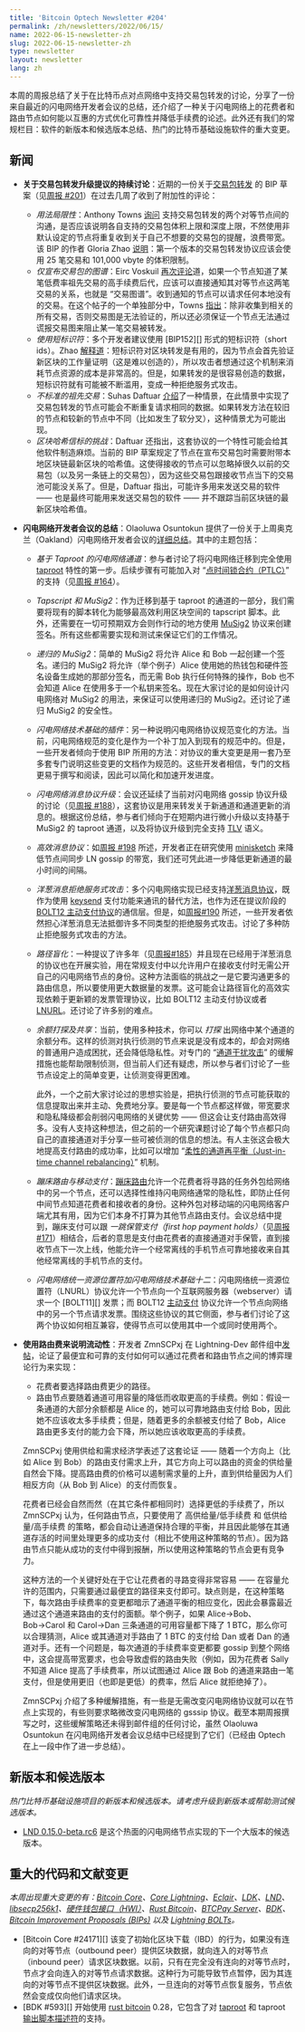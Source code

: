 ```yaml
---
title: 'Bitcoin Optech Newsletter #204'
permalink: /zh/newsletters/2022/06/15/
name: 2022-06-15-newsletter-zh
slug: 2022-06-15-newsletter-zh
type: newsletter
layout: newsletter
lang: zh
---
```


本周的周报总结了关于在比特币点对点网络中支持交易包转发的讨论，分享了一份来自最近的闪电网络开发者会议的总结，还介绍了一种关于闪电网络上的花费者和路由节点如何能以互惠的方式优化可靠性并降低手续费的论述。此外还有我们的常规栏目：软件的新版本和候选版本总结、热门的比特币基础设施软件的重大变更。

## 新闻

- **<!--continued-package-relay-bip-discussion-->关于交易包转发升级提议的持续讨论**：近期的一份关于[交易包转发][package relay] 的 BIP 草案（见[周报 #201][news201 relay]）在过去几周了收到了附加性的评论：
  
  - *<!--policy-limits-->用法局限性*：Anthony Towns [询问][towns relay] 支持交易包转发的两个对等节点间的沟通，是否应该说明各自支持的交易包体积上限和深度上限，不然使用非默认设定的节点将重复收到关于自己不想要的交易包的提醒，浪费带宽。该 BIP 的作者 Gloria Zhao [说明][zhao negotiation]：第一个版本的交易包转发协议应该会使用 25 笔交易和 101,000 vbyte 的体积限制。
  - *<!--package-graph-announcement-only-->仅宣布交易包的图谱*：Eirc Voskuil [再次评论][voskuil graph]道，如果一个节点知道了某笔低费率祖先交易的高手续费后代，应该可以直接通知其对等节点这两笔交易的关系，也就是 “交易图谱”。收到通知的节点可以请求任何本地没有的交易。在这个帖子的一个单独部分中，Towns [指出][towns graph]：除非收集到相关的所有交易，否则交易图是无法验证的，所以还必须保证一个节点无法通过谎报交易图来阻止某一笔交易被转发。
  - *<!--using-short-ids-->使用短标识符*：多个开发者建议使用 [BIP152][] 形式的短标识符（short ids）。Zhao [解释道][zhao sids]：短标识符对区块转发是有用的，因为节点会首先验证新区块的工作量证明（这是难以创造的），所以攻击者想通过这个机制来消耗节点资源的成本是非常高的。但是，如果转发的是很容易创造的数据，短标识符就有可能被不断滥用，变成一种拒绝服务式攻击。
  - *<!--nonstandard-parents-->不标准的祖先交易*：Suhas Daftuar [介绍][daftuar repeat]了一种情景，在此情景中实现了交易包转发的节点可能会不断重复请求相同的数据。如果转发方法在较旧的节点和较新的节点中不同（比如发生了软分叉），这种情景尤为可能出现。
  - *<!--challenges-of-a-block-hash-beacon-->区块哈希信标的挑战*：Daftuar 还指出，这套协议的一个特性可能会给其他软件制造麻烦。当前的 BIP 草案规定了节点在宣布交易包时需要附带本地区块链最新区块的哈希值。这使得接收的节点可以忽略掉很久以前的交易包（以及另一条链上的交易包），因为这些交易包跟接收节点当下的交易池可能没关系了。但是，Daftuar 指出，可能许多用来发送交易的软件 —— 也是最终可能用来发送交易包的软件 —— 并不跟踪当前区块链的最新区块哈希值。
  
- **<!--summary-of-ln-developer-meeting-->闪电网络开发者会议的总结**：Olaoluwa Osuntokun 提供了一份关于上周奥克兰（Oakland）闪电网络开发者会议的[详细总结][osuntokun summary]。其中的主题包括：
  
  - *<!--taprootbased-ln-channels-->基于 Taproot 的闪电网络通道*：参与者讨论了将闪电网络迁移到完全使用 [taproot][taproot's] 特性的第一步。后续步骤有可能加入对 “[点时间锁合约（PTLC）][PTLCs]” 的支持（见[周报 #164][news164 taproot ln]）。
  
  - *<!---tapscript-and-musig2-->Tapscript 和 MuSig2*：作为迁移到基于 taproot 的通道的一部分，我们需要将现有的脚本转化为能够最高效利用区块空间的 tapscript 脚本。此外，还需要在一切可预期双方会则作行动的地方使用 [MuSig2][MuSig2] 协议来创建签名。所有这些都需要实现和测试来保证它们的工作情况。
  
  - *<!--recursive-musig2-->递归的 MuSig2*：简单的 MuSig2 将允许 Alice 和 Bob 一起创建一个签名。递归的 MuSig2 将允许（举个例子）Alice 使用她的热钱包和硬件签名设备生成她的那部分签名，而无需 Bob 执行任何特殊的操作，Bob 也不会知道 Alice 在使用多于一个私钥来签名。现在大家讨论的是如何设计闪电网络对 MuSig2 的用法，来保证可以使用递归的 MuSig2。还讨论了递归 MuSig2 的安全性。
  
  - *<!--extension-bolts-->闪电网络技术基础的插件*：另一种说明闪电网络协议规范变化的方法。当前，闪电网络规范的变化是作为一个补丁加入到现有的规范中的。但是，一些开发者倾向于使用 BIP 所用的方法：对协议的重大变更是用一套乃至多套专门说明这些变更的文档作为规范的。这些开发者相信，专门的文档更易于撰写和阅读，因此可以简化和加速开发进度。
  
  - *<!--gossip-network-updates-->闪电网络消息协议升级*：会议还延续了当前对闪电网络 gossip 协议升级的讨论（见[周报 #188][news188 gossip]），这套协议是用来转发关于新通道和通道更新的消息的。根据这份总结，参与者们倾向于在短期内进行微小升级以支持基于 MuSig2 的 taproot 通道，以及将协议升级到完全支持 [TLV][news55 tlv] 语义。
  
  - *<!--minisketchbased-efficient-gossip-->高效消息协议*：如[周报 #198][news198 minisketch] 所述，开发者正在研究使用 [minisketch][minisketch] 来降低节点间同步 LN gossip 的带宽，我们还可凭此进一步降低更新通道的最小时间的间隔。
  
  - *<!--onion-message-dos-->洋葱消息拒绝服务式攻击*：多个闪电网络实现已经支持[洋葱消息协议][onion messages]，既作为使用 [keysend][keysend] 支付功能来通讯的替代方法，也作为还在提议阶段的 [BOLT12 主动支付协议][BOLT12 offers protocol]的通信层。但是，如[周报#190][news190 onion] 所述，一些开发者依然担心洋葱消息无法抵御许多不同类型的拒绝服务式攻击。讨论了多种防止拒绝服务式攻击的方法。
  
  - *<!--blinded-paths-->路径盲化*：一种提议了许多年（见[周报#185][news85 blinded]）并且现在已经用于洋葱消息的协议也在开展实验，用在常规支付中以允许用户在接收支付时无需公开自己的闪电网络节点的身份。这种方法面临的挑战之一是它要沟通更多的路由信息，所以要使用更大数据量的发票。这可能会让路径盲化的高效实现依赖于更新颖的发票管理协议，比如 BOLT12 主动支付协议或者 [LNURL][]。还讨论了许多别的难点。
  
  - *<!--probing-and-balance-sharing-->余额打探及共享*：当前，使用多种技术，你可以 *打探* 出网络中某个通道的余额分布。这样的侦测对执行侦测的节点来说是没有成本的，却会对网络的普通用户造成困扰，还会降低隐私性。对专门的 “[通道干扰攻击][channel jamming attack]” 的缓解措施也能帮助限制侦测，但当前人们还有疑虑，所以参与者们讨论了一些节点设定上的简单变更，让侦测变得更困难。
  
    此外，一个之前大家讨论过的思想实验是，把执行侦测的节点可能获取的信息提取出来并主动、免费地分享。要是每一个节点都这样做，带宽要求和隐私降级都会削弱闪电网络的关键优势 —— 但这会让支付路由高效得多。没有人支持这种想法，但之前的一个研究课题讨论了每个节点都只向自己的直接通道对手分享一些可被侦测的信息的想法。有人主张这会极大地提高支付路由的成功率，比如可以增加 “[柔性的通道再平衡（Just-in-time channel rebalancing）][Just-In-Time (JIT) channel rebalancing]” 机制。
  
  - *<!--trampoline-routing-and-mobile-payments-->蹦床路由与移动支付*：[蹦床路由][trampoline routing]允许一个花费者将寻路的任务外包给网络中的另一个节点，还可以选择性维持闪电网络通常的隐私性，即防止任何中间节点知道花费者和接收者的身份。这种外包对移动端的闪电网络客户端尤其有用，因为它们本身不打算为其他节点路由支付。会议总结中提到，蹦床支付可以跟 *一跳保管支付（first hop payment holds）*（见[周报 #171][news171 ln offline]）相结合，后者的意思是支付由花费者的直接通道对手保管，直到接收节点下一次上线，他能允许一个经常离线的手机节点可靠地接收来自其他经常离线的手机节点的支付。
  - *<!--lnurl-plus-bolt12-->闪电网络统一资源位置符加闪电网络技术基础十二*：闪电网络统一资源位置符（LNURL）协议允许一个节点向一个互联网服务器（webserver）请求一个 [BOLT11][] 发票；而 BOLT12 [主动支付][offers] 协议允许一个节点向网络中的另一个节点请求发票。围绕这些协议的其它侧面，参与者们讨论了这两个协议如何相互兼容，使得节点可以使用其中一个或同时使用两个。
  
- **<!--using-routing-fees-to-signal-liquidity-->使用路由费来说明流动性**：开发者 ZmnSCPxj 在 Lightning-Dev 邮件组中[发帖][zmnscpxj hilolohi]，论证了最便宜和可靠的支付如何可以通过花费者和路由节点之间的博弈理论行为来实现：

  - 花费者要选择路由费更少的路径。
  - 路由节点要随着通道可用容量的降低而收取更高的手续费。例如：假设一条通道的大部分余额都是 Alice 的，她可以可靠地路由支付给 Bob，因此她不应该收太多手续费；但是，随着更多的余额被支付给了 Bob，Alice 路由更多支付的能力会下降，所以她应该收取更高的手续费。

  ZmnSCPxj 使用供给和需求经济学表述了这套论证 —— 随着一个方向上（比如 Alice 到 Bob）的路由支付需求上升，其它方向上可以路由的资金的供给量自然会下降。提高路由费的价格可以遏制需求量的上升，直到供给量因为人们相反方向（从 Bob 到 Alice）的支付而恢复。

  花费者已经会自然而然（在其它条件都相同时）选择更低的手续费了，所以 ZmnSCPxj 认为，任何路由节点，只要使用了 高供给量/低手续费 和 低供给量/高手续费 的策略，都会自动让通道保持合理的平衡，并且因此能够在其通道存活的时间里处理更多的成功支付（相比不使用这种策略的节点）。因为路由节点只能从成功的支付中得到报酬，所以使用这种策略的节点会更有竞争力。

  这种方法的一个关键好处在于它让花费者的寻路变得非常容易 —— 在容量允许的范围内，只需要通过最便宜的路径来支付即可。缺点则是，在这种策略下，每次路由手续费率的变更都暗示了通道平衡的相应变化，因此会暴露最近通过这个通道来路由的支付的面额。举个例子，如果  Alice→Bob、Bob→Carol 和 Carol→Dan 三条通道的可用容量都下降了 1 BTC，那么你可以合理猜测，Alice 或其通道对手路由了 1 BTC 的支付给 Dan 或者 Dan 的通道对手。还有一个问题是，每次通道的手续费率变更都要 gossip 到整个网络中，这会提高带宽要求，也会导致虚假的路由失败（例如，因为花费者 Sally 不知道 Alice 提高了手续费率，所以试图通过 Alice 跟 Bob 的通道来路由一笔支付，但是使用更旧（也即是更低）的费率，然后 Alice 就拒绝掉了）。

  ZmnSCPxj 介绍了多种缓解措施，有一些是无需改变闪电网络协议就可以在节点上实现的，有些则要求略微改变闪电网络的 gsssip 协议。截至本期周报撰写之时，这些缓解策略还未得到邮件组的任何讨论，虽然 Olaoluwa Osuntokun 在闪电网络开发者会议总结中已经提到了它们（已经由 Optech 在上一段中作了进一步总结）。

## 新版本和候选版本

*热门比特币基础设施项目的新版本和候选版本。请考虑升级到新版本或帮助测试候选版本。*

- [LND 0.15.0-beta.rc6][] 是这个热面的闪电网络节点实现的下一个大版本的候选版本。

## 重大的代码和文献变更

*本周出现重大变更的有：[Bitcoin Core][Bitcoin Core]、[Core Lightning][Core Lightning]、[Eclair][Eclair]、[LDK][LDK]、[LND][LND]、[libsecp256k1][libsecp256k1]、[硬件钱包接口（HWI）][Hardware Wallet Interface (HWI)]、[Rust Bitcoin][Rust Bitcoin]、[BTCPay Server][BTCPay Server]、[BDK][BDK]、[Bitcoin Improvement Proposals (BIPs)][Bitcoin Improvement Proposals (BIPs)] 以及 [Lightning BOLTs][Lightning BOLTs]。*

- [Bitcoin Core #24171][] 该变了初始化区块下载（IBD）的行为，如果没有连向的对等节点（outbound peer）提供区块数据，就向连入的对等节点（inbound peer）请求区块数据。以前，只有在完全没有连向的对等节点时，节点才会向连入的对等节点请求数据。这种行为可能导致节点暂停，因为其连向的对等节点不提供区块数据。此外，一旦连向的对等节点恢复服务，节点依然会变成仅向他们请求区块。
- [BDK #593][] 开始使用 [rust bitcoin][rust bitcoin] 0.28，它包含了对 [taproot][taproot] 和 taproot [输出脚本描述符][output script descriptors]的支持。

[lnd 0.15.0-beta.rc6]: https://github.com/lightningnetwork/lnd/releases/tag/v0.15.0-beta.rc6
[news201 relay]: https://bitcoinops.org/en/newsletters/2022/05/25/#package-relay-proposal
[towns relay]: https://lists.linuxfoundation.org/pipermail/bitcoin-dev/2022-May/020496.html
[zhao negotiation]: https://lists.linuxfoundation.org/pipermail/bitcoin-dev/2022-May/020512.html
[voskuil graph]: https://lists.linuxfoundation.org/pipermail/bitcoin-dev/2022-May/020518.html
[towns graph]: https://lists.linuxfoundation.org/pipermail/bitcoin-dev/2022-May/020520.html
[zhao sids]: https://lists.linuxfoundation.org/pipermail/bitcoin-dev/2022-June/020539.html
[daftuar repeat]: https://lists.linuxfoundation.org/pipermail/bitcoin-dev/2022-June/020542.html
[osuntokun summary]: https://lists.linuxfoundation.org/pipermail/lightning-dev/2022-June/003600.html
[news164 taproot ln]: https://bitcoinops.org/en/newsletters/2021/09/01/#preparing-for-taproot-11-ln-with-taproot
[news188 gossip]: https://bitcoinops.org/en/newsletters/2022/02/23/#updated-ln-gossip-proposal
[news55 tlv]: https://bitcoinops.org/en/newsletters/2019/07/17/#bolts-607
[news198 minisketch]: https://bitcoinops.org/en/newsletters/2022/05/04/#ln-gossip-rate-limiting
[news190 onion]: https://bitcoinops.org/en/newsletters/2022/03/09/#paying-for-onion-messages
[news85 blinded]: https://bitcoinops.org/en/newsletters/2020/02/19/#decoy-nodes-and-lightweight-rendez-vous-routing
[lnurl]: https://github.com/fiatjaf/lnurl-rfc
[news171 ln offline]: https://bitcoinops.org/en/newsletters/2021/10/20/#paying-offline-ln-nodes
[zmnscpxj hilolohi]: https://lists.linuxfoundation.org/pipermail/lightning-dev/2022-June/003598.html


[package relay]: https://bitcoinops.org/en/topics/package-relay/
[taproot's]: https://bitcoinops.org/en/topics/taproot/
[PTLCs]: https://bitcoinops.org/en/topics/ptlc/
[MuSig2]: https://bitcoinops.org/en/topics/musig/
[minisketch]: https://bitcoinops.org/en/topics/minisketch/
[onion messages]: https://bitcoinops.org/en/topics/onion-messages/
[keysend]: https://bitcoinops.org/en/topics/spontaneous-payments/
[BOLT12 offers protocol]: https://bitcoinops.org/en/topics/offers/
[channel jamming attack]: https://bitcoinops.org/en/topics/channel-jamming-attacks/
[Just-In-Time (JIT) channel rebalancing]: https://bitcoinops.org/en/topics/jit-routing/
[trampoline routing]: https://bitcoinops.org/en/topics/trampoline-payments/
[offers]: https://bitcoinops.org/en/topics/offers/
[Bitcoin Core]: https://github.com/bitcoin/bitcoin
[Core Lightning]: https://github.com/ElementsProject/lightning
[Eclair]: https://github.com/ACINQ/eclair
[LDK]: https://github.com/lightningdevkit/rust-lightning
[LND]: https://github.com/lightningnetwork/lnd/
[libsecp256k1]: https://github.com/bitcoin-core/secp256k1
[Hardware Wallet Interface (HWI)]: https://github.com/bitcoin-core/HWI
[Rust Bitcoin]: https://github.com/rust-bitcoin/rust-bitcoin
[BTCPay Server]: https://github.com/btcpayserver/btcpayserver/
[BDK]: https://github.com/bitcoindevkit/bdk
[Bitcoin Improvement Proposals (BIPs)]: https://github.com/bitcoin/bips/
[Lightning BOLTs]: https://github.com/lightning/bolts
[rust bitcoin]: https://github.com/rust-bitcoin/rust-bitcoin
[taproot]: https://bitcoinops.org/en/topics/taproot/
[output script descriptors]: https://bitcoinops.org/en/topics/output-script-descriptors/
